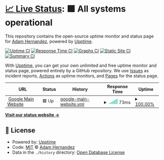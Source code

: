 # [📈 Live Status](https://ahernandez411.github.io/upptime-testing): <!--live status--> **🟩 All systems operational**

This repository contains the open-source uptime monitor and status page for [Adam Hernandez](https://ahernandez411.github.io/upptime-testing), powered by [Upptime](https://github.com/upptime/upptime).

[![Uptime CI](https://github.com/ahernandez411/upptime-testing/workflows/Uptime%20CI/badge.svg)](https://github.com/ahernandez411/upptime-testing/actions?query=workflow%3A%22Uptime+CI%22)
[![Response Time CI](https://github.com/ahernandez411/upptime-testing/workflows/Response%20Time%20CI/badge.svg)](https://github.com/ahernandez411/upptime-testing/actions?query=workflow%3A%22Response+Time+CI%22)
[![Graphs CI](https://github.com/ahernandez411/upptime-testing/workflows/Graphs%20CI/badge.svg)](https://github.com/ahernandez411/upptime-testing/actions?query=workflow%3A%22Graphs+CI%22)
[![Static Site CI](https://github.com/ahernandez411/upptime-testing/workflows/Static%20Site%20CI/badge.svg)](https://github.com/ahernandez411/upptime-testing/actions?query=workflow%3A%22Static+Site+CI%22)
[![Summary CI](https://github.com/ahernandez411/upptime-testing/workflows/Summary%20CI/badge.svg)](https://github.com/ahernandez411/upptime-testing/actions?query=workflow%3A%22Summary+CI%22)

With [Upptime](https://upptime.js.org), you can get your own unlimited and free uptime monitor and status page, powered entirely by a GitHub repository. We use [Issues](https://github.com/ahernandez411/upptime-testing/issues) as incident reports, [Actions](https://github.com/ahernandez411/upptime-testing/actions) as uptime monitors, and [Pages](https://ahernandez411.github.io/upptime-testing) for the status page.

<!--start: status pages-->
<!-- This summary is generated by Upptime (https://github.com/upptime/upptime) -->
<!-- Do not edit this manually, your changes will be overwritten -->
<!-- prettier-ignore -->
| URL | Status | History | Response Time | Uptime |
| --- | ------ | ------- | ------------- | ------ |
| <img alt="" src="https://icons.duckduckgo.com/ip3/www.google.com.ico" height="13"> [Google Main Website](https://www.google.com) | 🟩 Up | [google-main-website.yml](https://github.com/ahernandez411/upptime-testing/commits/HEAD/history/google-main-website.yml) | <details><summary><img alt="Response time graph" src="./graphs/google-main-website/response-time-week.png" height="20"> 73ms</summary><br><a href="https://ahernandez411.github.io/upptime-testing/history/google-main-website"><img alt="Response time 73" src="https://img.shields.io/endpoint?url=https%3A%2F%2Fraw.githubusercontent.com%2Fahernandez411%2Fupptime-testing%2FHEAD%2Fapi%2Fgoogle-main-website%2Fresponse-time.json"></a><br><a href="https://ahernandez411.github.io/upptime-testing/history/google-main-website"><img alt="24-hour response time 73" src="https://img.shields.io/endpoint?url=https%3A%2F%2Fraw.githubusercontent.com%2Fahernandez411%2Fupptime-testing%2FHEAD%2Fapi%2Fgoogle-main-website%2Fresponse-time-day.json"></a><br><a href="https://ahernandez411.github.io/upptime-testing/history/google-main-website"><img alt="7-day response time 73" src="https://img.shields.io/endpoint?url=https%3A%2F%2Fraw.githubusercontent.com%2Fahernandez411%2Fupptime-testing%2FHEAD%2Fapi%2Fgoogle-main-website%2Fresponse-time-week.json"></a><br><a href="https://ahernandez411.github.io/upptime-testing/history/google-main-website"><img alt="30-day response time 73" src="https://img.shields.io/endpoint?url=https%3A%2F%2Fraw.githubusercontent.com%2Fahernandez411%2Fupptime-testing%2FHEAD%2Fapi%2Fgoogle-main-website%2Fresponse-time-month.json"></a><br><a href="https://ahernandez411.github.io/upptime-testing/history/google-main-website"><img alt="1-year response time 73" src="https://img.shields.io/endpoint?url=https%3A%2F%2Fraw.githubusercontent.com%2Fahernandez411%2Fupptime-testing%2FHEAD%2Fapi%2Fgoogle-main-website%2Fresponse-time-year.json"></a></details> | <details><summary><a href="https://ahernandez411.github.io/upptime-testing/history/google-main-website">100.00%</a></summary><a href="https://ahernandez411.github.io/upptime-testing/history/google-main-website"><img alt="All-time uptime 100.00%" src="https://img.shields.io/endpoint?url=https%3A%2F%2Fraw.githubusercontent.com%2Fahernandez411%2Fupptime-testing%2FHEAD%2Fapi%2Fgoogle-main-website%2Fuptime.json"></a><br><a href="https://ahernandez411.github.io/upptime-testing/history/google-main-website"><img alt="24-hour uptime 100.00%" src="https://img.shields.io/endpoint?url=https%3A%2F%2Fraw.githubusercontent.com%2Fahernandez411%2Fupptime-testing%2FHEAD%2Fapi%2Fgoogle-main-website%2Fuptime-day.json"></a><br><a href="https://ahernandez411.github.io/upptime-testing/history/google-main-website"><img alt="7-day uptime 100.00%" src="https://img.shields.io/endpoint?url=https%3A%2F%2Fraw.githubusercontent.com%2Fahernandez411%2Fupptime-testing%2FHEAD%2Fapi%2Fgoogle-main-website%2Fuptime-week.json"></a><br><a href="https://ahernandez411.github.io/upptime-testing/history/google-main-website"><img alt="30-day uptime 100.00%" src="https://img.shields.io/endpoint?url=https%3A%2F%2Fraw.githubusercontent.com%2Fahernandez411%2Fupptime-testing%2FHEAD%2Fapi%2Fgoogle-main-website%2Fuptime-month.json"></a><br><a href="https://ahernandez411.github.io/upptime-testing/history/google-main-website"><img alt="1-year uptime 100.00%" src="https://img.shields.io/endpoint?url=https%3A%2F%2Fraw.githubusercontent.com%2Fahernandez411%2Fupptime-testing%2FHEAD%2Fapi%2Fgoogle-main-website%2Fuptime-year.json"></a></details>

<!--end: status pages-->

[**Visit our status website →**](https://ahernandez411.github.io/upptime-testing)

## 📄 License

- Powered by: [Upptime](https://github.com/upptime/upptime)
- Code: [MIT](./LICENSE) © [Adam Hernandez](https://ahernandez411.github.io/upptime-testing)
- Data in the `./history` directory: [Open Database License](https://opendatacommons.org/licenses/odbl/1-0/)
